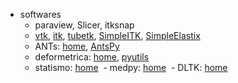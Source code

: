 - softwares
  - paraview, Slicer, itksnap
  - [vtk](https://github.com/Kitware/VTK), [itk](https://github.com/InsightSoftwareConsortium/ITK), [tubetk](https://github.com/KitwareMedical/ITKTubeTK), [SimpleITK](https://github.com/SimpleITK/SimpleITK), [SimpleElastix](https://github.com/SuperElastix/SimpleElastix)
  - ANTs: [home](https://github.com/ANTsX), [AntsPy](https://github.com/ANTsX/ANTsPy)
  - deformetrica: [home](http://www.deformetrica.org/), [pyutils](https://github.com/Shusil/Deformetrica)
  - statismo: [home](https://github.com/statismo/statismo)
  - medpy: [home](https://github.com/loli/medpy)
  - DLTK: [home](https://github.com/DLTK/DLTK)
